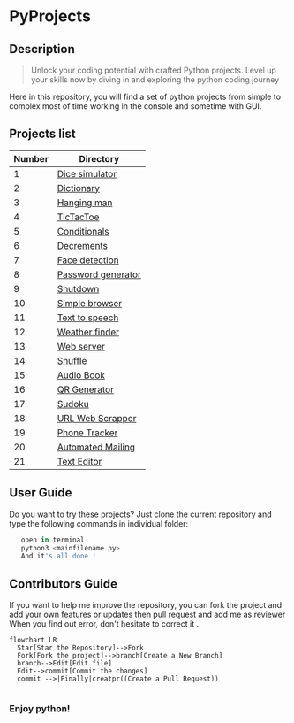 # PyProjects

## Description
 >Unlock your coding potential with crafted Python projects. Level up your skills now by diving in and exploring the python coding journey 
 
 Here in this repository, you will find a set of python projects from simple to complex 
 most of time working in the console and sometime with GUI.
 
 ## Projects list
 
| Number | Directory |
|--------|------|
| 1      | [Dice simulator](./0x01-Dice) |
| 2      | [Dictionary](./0x02-Dictionary) |
| 3      | [Hanging man](./0x03-HangingMan) |
| 4      | [TicTacToe](./0x04-TicTacToe) |
| 5      | [Conditionals](./0x05-Conditional) |
| 6      | [Decrements](./0x06-Decrement) |
| 7      | [Face detection](./0x07-Face_detection) |
| 8      | [Password generator](./0x08-Passcode-generator) |
| 9      | [Shutdown](./0x09-Shutdown) |
| 10     | [Simple browser](./0x10-Simple-browser) |
| 11     | [Text to speech](./0x11-Text-to-Speech) |
| 12     | [Weather finder](./0x12-Weather-finder) |
| 13     | [Web server](./0x13-Web_server) |
| 14     | [Shuffle](./0x14-Shuffle) |
| 15     | [Audio Book](./0x15-Audio-Book) |
| 16     | [QR Generator](./0x16-QR-Generator) |
| 17     | [Sudoku](./0x17-Sudoku) |
| 18     | [URL Web Scrapper](./0x18-Url-Web-Scraper) |
| 19     | [Phone Tracker](./0x19-Phone-Tracker) |
| 20     | [Automated Mailing](./0x20-AutomatedMailing) |
| 21     | [Text Editor](./0x21TextEditor) |


 
 ## User Guide 
 
   Do you want to try these projects? Just clone the current repository and type the following commands in individual folder:
```groovy   
   open in terminal
   python3 <mainfilename.py>
   And it's all done !
```
## Contributors Guide

  If you want to help me improve the repository, you can fork the project and add your own features or updates then pull request and add me as reviewer
  When you find out error, don't hesitate to correct it .
  ```mermaid
flowchart LR
    Star[Star the Repository]-->Fork
    Fork[Fork the project]-->branch[Create a New Branch]
    branch-->Edit[Edit file]
    Edit-->commit[Commit the changes]
    commit -->|Finally|creatpr((Create a Pull Request))
    
 ```

  
  
### Enjoy python!
